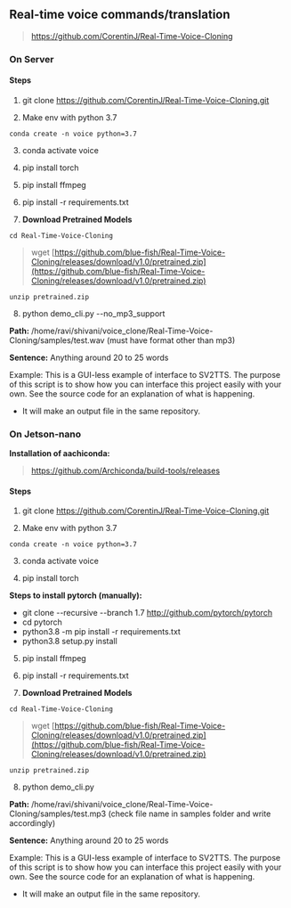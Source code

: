  ## **Real-time voice commands/translation**
 >https://github.com/CorentinJ/Real-Time-Voice-Cloning

### **On Server**

#### **Steps**

1. git clone https://github.com/CorentinJ/Real-Time-Voice-Cloning.git

2. Make env with python 3.7

`conda create -n voice python=3.7`

3. conda activate voice

4. pip install torch

5. pip install ffmpeg

6. pip install -r requirements.txt

7. **Download Pretrained Models**

`cd Real-Time-Voice-Cloning`
> wget [https://github.com/blue-fish/Real-Time-Voice-Cloning/releases/download/v1.0/pretrained.zip](https://github.com/blue-fish/Real-Time-Voice-Cloning/releases/download/v1.0/pretrained.zip)

`unzip pretrained.zip`

8. python demo_cli.py --no_mp3_support

**Path:** /home/ravi/shivani/voice_clone/Real-Time-Voice-Cloning/samples/test.wav (must have format other than mp3)

**Sentence:** Anything around 20 to 25 words

Example: This is a GUI-less example of interface to SV2TTS. The purpose of this script is to show how you can interface this project easily with your own. See the source code for an explanation of what is happening.
- It will make an output file in the same repository.

### **On Jetson-nano**

**Installation of aachiconda:** 
> https://github.com/Archiconda/build-tools/releases

#### **Steps**

1. git clone https://github.com/CorentinJ/Real-Time-Voice-Cloning.git

2. Make env with python 3.7

`conda create -n voice python=3.7`

3. conda activate voice

4. pip install torch

**Steps to install pytorch (manually):**

- git clone --recursive --branch 1.7 http://github.com/pytorch/pytorch
- cd pytorch
- python3.8 -m pip install -r requirements.txt
- python3.8 setup.py install

5. pip install ffmpeg

6. pip install -r requirements.txt

7. **Download Pretrained Models**

`cd Real-Time-Voice-Cloning`
> wget [https://github.com/blue-fish/Real-Time-Voice-Cloning/releases/download/v1.0/pretrained.zip](https://github.com/blue-fish/Real-Time-Voice-Cloning/releases/download/v1.0/pretrained.zip)

`unzip pretrained.zip`

8. python demo_cli.py

**Path:** /home/ravi/shivani/voice_clone/Real-Time-Voice-Cloning/samples/test.mp3  (check file name in samples folder and write accordingly)

**Sentence:** Anything around 20 to 25 words

Example: This is a GUI-less example of interface to SV2TTS. The purpose of this script is to show how you can interface this project easily with your own. See the source code for an explanation of what is happening.
- It will make an output file in the same repository.
